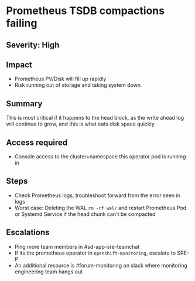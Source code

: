 # Prometheus TSDB compactions failing

## Severity: High

## Impact

- Prometheus PV/Disk will fill up rapidly
- Risk running out of storage and taking system down

## Summary

This is most critical if it happens to the head block, as the write ahead log will continue to grow, and this is what eats disk space quickly

## Access required

- Console access to the cluster+namespace this operator pod is running in

## Steps

- Check Prometheus logs, troubleshoot forward from the error seen in logs
- Worst case: Deleting the WAL `rm -rf wal/` and restart Prometheus Pod or Systemd Service if the head chunk can't be compacted

## Escalations

- Ping more team members in #sd-app-sre-teamchat
- If its the prometheus operator in `openshift-monitoring`, escalate to SRE-P
- An additional resource is #forum-monitoring on slack where monitoring engineering team hangs out
